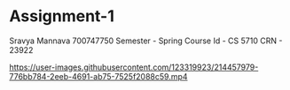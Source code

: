# Assignment-1

Sravya Mannava
700747750
Semester - Spring
Course Id - CS 5710
CRN - 23922


https://user-images.githubusercontent.com/123319923/214457979-776bb784-2eeb-4691-ab75-7525f2088c59.mp4

